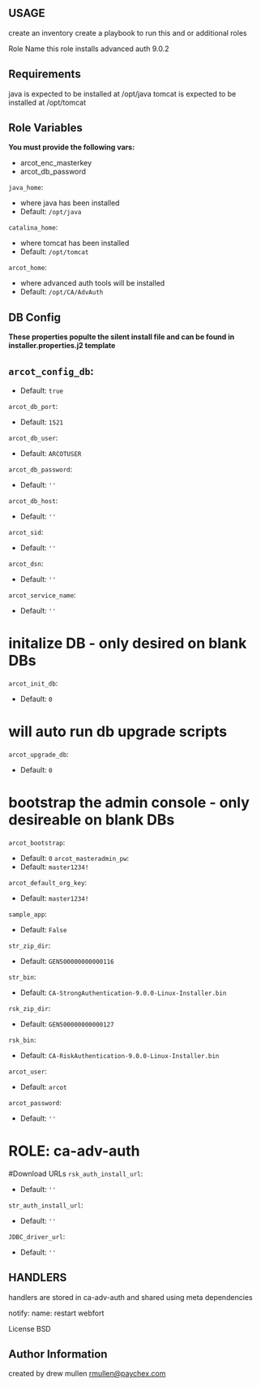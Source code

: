 USAGE
-----
create an inventory create a playbook to run this and or additional roles

Role Name
this role installs advanced auth 9.0.2

Requirements
------------
java is expected to be installed at /opt/java
tomcat is expected to be installed at /opt/tomcat

Role Variables
--------------
**You must provide the following vars:**
- arcot_enc_masterkey
- arcot_db_password

`java_home`: 
- where java has been installed
- Default: `/opt/java`

`catalina_home`: 
- where tomcat has been installed
- Default: `/opt/tomcat`

`arcot_home`: 
- where advanced auth tools will be installed
- Default: `/opt/CA/AdvAuth`

## DB Config
**These properties populte the silent install file and can be found in installer.properties.j2 template**


`arcot_config_db`: 
- 
- Default: `true`

`arcot_db_port`:

- Default: `1521`

`arcot_db_user`:

- Default: `ARCOTUSER`

`arcot_db_password`: 
- Default: `''`

`arcot_db_host`: 
- Default: `''`

`arcot_sid`: 
- Default: `''`

`arcot_dsn`: 
- Default: `''`

`arcot_service_name`: 
- Default: `''`

# initalize DB - only desired on blank DBs
`arcot_init_db`:
- Default: `0`

# will auto run db upgrade scripts
`arcot_upgrade_db`: 
- Default: `0`


# bootstrap the admin console - only desireable on blank DBs
`arcot_bootstrap`: 
- Default: `0`
`arcot_masteradmin_pw`: 
- Default: `master1234!`

`arcot_default_org_key`: 
- Default: `master1234!`

`sample_app`: 
- Default: `False`

`str_zip_dir`: 
- Default: `GEN500000000000116`

`str_bin`: 
- Default: `CA-StrongAuthentication-9.0.0-Linux-Installer.bin`

`rsk_zip_dir`: 
- Default: `GEN500000000000127`

`rsk_bin`: 
- Default: `CA-RiskAuthentication-9.0.0-Linux-Installer.bin`

`arcot_user`: 
- Default: `arcot`

`arcot_password`: 
- Default: `''`

# ROLE: ca-adv-auth
#Download URLs
`rsk_auth_install_url`: 
- Default: `''`

`str_auth_install_url`: 
- Default: `''`

`JDBC_driver_url`: 
- Default: `''`


HANDLERS
--------
handlers are stored in ca-adv-auth and shared using meta dependencies

notify:
name: restart webfort


License
BSD

Author Information
------------------
created by drew mullen rmullen@paychex.com
